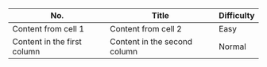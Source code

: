 No.          | Title        | Difficulty  |
------------ | ------------ | ----------- |
Content from cell 1 | Content from cell 2 | Easy
Content in the first column | Content in the second column | Normal
